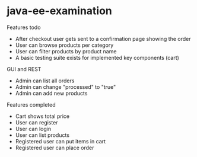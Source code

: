 # java-ee-examination

Features todo
- After checkout user gets sent to a confirmation page showing the order
- User can browse products per category
- User can filter products by product name
- A basic testing suite exists for implemented key components (cart)
  
GUI and REST
- Admin can list all orders
- Admin can change "processed" to "true"
- Admin can add new products

Features completed

- Cart shows total price
- User can register
- User can login
- User can list products
- Registered user can put items in cart
- Registered user can place order
